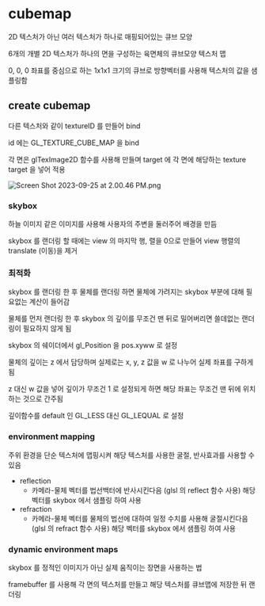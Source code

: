 # cubemap

2D 텍스처가 아닌 여러 텍스처가 하나로 매핑되어있는 큐브 모양

6개의 개별 2D 텍스처가 하나의 면을 구성하는 육면체의 큐브모양 텍스처 맵

0, 0, 0 좌표를 중심으로 하는 1x1x1 크기의 큐브로 방향벡터를 사용해 텍스처의 값을 샘플링함

## create cubemap

다른 텍스처와 같이 textureID 를 만들어 bind

id 에는 GL_TEXTURE_CUBE_MAP 을 bind

각 면은 glTexImage2D 함수를 사용해 만들며 target 에 각 면에 해당하는 texture target 을 넣어 적용

![Screen Shot 2023-09-25 at 2.00.46 PM.png](cubemap%209c86e0ad4f3e41c3a104403a18f28108/Screen_Shot_2023-09-25_at_2.00.46_PM.png)

### skybox

하늘 이미지 같은 이미지를 사용해 사용자의 주변을 둘러주어 배경을 만듬

skybox 를 랜더링 할 때에는 view 의 마지막 행, 렬을 0으로 만들어 view 행렬의 translate (이동)을 제거

### 최적화

skybox 를 랜더링 한 후 물체를 랜더링 하면 물체에 가려지는 skybox 부분에 대해 필요없는 계산이 들어감

물체를 먼저 랜더링 한 후 skybox 의 깊이를 무조건 맨 뒤로 밀어버리면 쓸데없는 랜더링이 필요하지 않게 됨

skybox 의 쉐이더에서 gl_Position 을 pos.xyww 로 설정

물체의 깊이는 z 에서 담당하며 실제로는 x, y, z 값을 w 로 나누어 실제 좌표를 구하게 됨

z 대신 w 값을 넣어 깊이가 무조건 1 로 설정되게 하면 해당 좌표는 무조건 맨 뒤에 위치하는 것으로 간주됨

깊이함수를 default 인 GL_LESS 대신 GL_LEQUAL 로 설정

### environment mapping

주위 환경을 단순 텍스처에 맵핑시켜 해당 텍스처를 사용한 굴절, 반사효과를 사용할 수 있음

- reflection
    - 카메라-물체 벡터를 법선백터에 반사시킨다음 (glsl 의 reflect 함수 사용) 해당 벡터를 skybox 에서 샘플링 하여 사용
- refraction
    - 카메라-물체 벡터를 물체의 법선에 대하여 일정 수치를 사용해 굴절시킨다음 (glsl 의  refract 함수 사용) 해당 벡터를 skybox 에서 샘플링 하여 사용
    

### dynamic environment maps

skybox 를 정적인 이미지가 아닌 실제 움직이는 장면을 사용하는 법

framebuffer 를 사용해 각 면의 텍스처를 만들고 해당 텍스처를 큐브맵에 저장한 뒤 랜더링